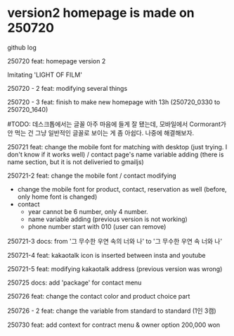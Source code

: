 # version2 homepage is made on 250720




github log

250720
feat: homepage version 2

Imitating 'LIGHT OF FILM'


250720 - 2
feat: modifying several things 


250720 - 3
feat: finish to make new homepage with 13h (250720_0330 to 250720_1640)

#TODO: 데스크톱에서는 글꼴 아주 마음에 들게 잘 됐는데, 모바일에서 Cormorant가 안 먹는 건 그냥 일반적인 글꼴로 보이는 게 좀 아쉽다. 나중에 해결해보자.

250721
feat: change the mobile font for matching with desktop (just trying. I don't know if it works well) / contact page's name variable adding (there is name section, but it is not deliveried to gmailjs)

250721-2
feat: change the mobile font / contact modifying
- change the mobile font for product, contact, reservation as well (before, only home font is changed)
- contact 
    - year cannot be 6 number, only 4 number.
    - name variable adding (previous version is not working)
    - phone number start with 010 (user can remove)

250721-3
docs: from '그 무수한 우연 속의 너와 나' to '그 무수한 우연 속 너와 나'

250721-4
feat: kakaotalk icon is inserted between insta and youtube

250721-5
feat: modifying kakaotalk address (previous version was wrong)

250725
docs: add 'package' for contact menu

250726
feat: change the contact color and product choice part

250726 - 2
feat: change the variable from standard to standard (1인 3캠)

250730
feat: add context for contract menu & owner option 200,000 won